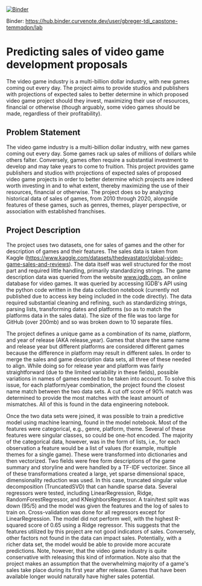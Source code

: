[![Binder](https://mybinder.org/badge_logo.svg)](https://mybinder.org/v2/gh/gbreger/TDI_capstone/HEAD)

Binder: https://hub.binder.curvenote.dev/user/gbreger-tdi_capstone-temmqdpn/lab

# Predicting sales of video game development proposals
The video game industry is a multi-billion dollar industry, with new games coming out every day. The project aims to provide studios and publishers with projections of expected sales to better determine in which proposed video game project should they invest, maximizing their use of resources, financial or otherwise (though arguably, some video games should be made, regardless of their profitability).

## Problem Statement
The video game industry is a multi-billion dollar industry, with new games coming out every day. Some games rack up sales of millions of dollars while others falter. Conversely, games often require a substantial investment to develop and may take years to come to fruition. This project provides game publishers and studios with projections of expected sales of proposed video game projects in order to better determine which projects are indeed worth investing in and to what extent, thereby maximizing the use of their resources, financial or otherwise. The project does so by analyzing historical data of sales of games, from 2010 through 2020, alongside features of these games, such as genres, themes, player perspective, or association with established franchises.

## Project Description
The project uses two datasets, one for sales of games and the other for description of games and their features. The sales data is taken from Kaggle (https://www.kaggle.com/datasets/thedevastator/global-video-game-sales-and-reviews). The data itself was well structured for the most part and required little handling, primarily standardizing strings. The game description data was queried from the website www.igdb.com, an online database for video games. It was queried by accessing IGDB's API using the python code written in the data collection notebook (currently not published due to access key being included in the code directly). The data required substantial cleaning and refining, such as standardizing strings, parsing lists, transforming dates and platforms (so as to match the platforms data in the sales data). The size of the file was too large for GitHub (over 200mb) and so was broken down to 10 separate files.

The project defines a unique game as a combination of its name, platform, and year of release (AKA release_year). Games that share the same name and release year but different platforms are considered different games because the difference in platform may result in different sales. In order to merge the sales and game description data sets, all three of these needed to align. While doing so for release year and platform was fairly straightforward (due to the limited variability in these fields), possible variations in names of games needed to be taken into account. To solve this issue, for each platform/year combination, the project found the closest name match between the two data sets. A cut off score of 90% match was determined to provide the most matches with the least amount of mismatches. All of this is found in the data engineering notebook.

Once the two data sets were joined, it was possible to train a predictive model using machine learning, found in the model notebook. Most of the features were categorical, e.g., genre, platform, theme. Several of these features were singular classes, so could be one-hot encoded. The majority of the categorical data, however, was in the form of lists, i.e., for each observation a feature would be a list of values (for example, multiple themes for a single game). These were transformed into dictionaries and then vectorized. Two fields were free form descriptions of the game summary and storyline and were handled by a TF-IDF vectorizer. Since all of these transformations created a large, yet sparse dimensional space, dimensionality reduction was used. In this case, truncated singular value decomposition (TruncatedSVD) that can handle sparse data. Several regressors were tested, including LinearRegression, Ridge, RandomForestRegressor, and KNeighborsRegressor. A train/test split was down (95/5) and the model was given the features and the log of sales to train on. Cross-validation was done for all regressors except for LinearRegression. The model did not perform well, with the highest R-squared score of 0.65 using a Ridge regressor. This suggests that the features utilized by this project are not good indicators of sales. Conversely, other factors not found in the data can impact sales. Potentially, with a richer data set, the model would be able to provide more accurate predictions. Note, however, that the video game industry is quite conservative with releasing this kind of information. Note also that the project makes an assumption that the overwhelming majority of a game's sales take place during its first year after release. Games that have been available longer would naturally have higher sales potential.
